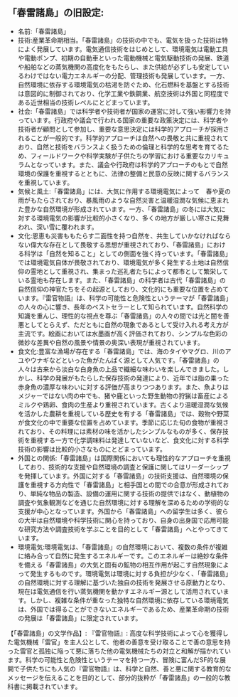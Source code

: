 ## 「春雷諸島」の旧設定:

* 名前:「春雷諸島」
* 技術:産業革命期相当。「春雷諸島」の技術の中でも、電気を扱った技術は特によく発展しています。電気通信技術をはじめとして、環境電気は電動工具や電動ポンプ、初期の自動車といった電動機械と電気駆動技術の発展、鉄道や船舶などの蒸気機関の高度化をもたらし、また供給が必ずしも安定しているわけではない電力エネルギーの分配、管理技術も発展しています。一方、自然環境に依存する環境電気の枯渇を防ぐため、化石燃料を基盤とする技術は意図的に制御されており、化学工業や鉄鋼業、航空技術は外国と同程度である近世相当の技術レベルにとどまっています。
* 社会:「春雷諸島」では科学者や技術者が国家の運営に対して強い影響力を持っています。行政府や議会で行われる国家の重要な政策決定には、科学者や技術者が顧問として参加し、重要な意思決定には科学的アプローチが採用されることが一般的です。科学的アプローチは自然への畏敬と共に重視されており、自然と技術をバランスよく扱うための倫理と科学的な思考を育てるため、フィールドワークや科学実験が子供たちの学習における重要なカリキュラムとなっています。また、議会や行政府は科学的アプローチのもとで自然環境の保護を重視するとともに、法律の整備と民意の反映に関するバランスを重視しています。
* 気候と風土:「春雷諸島」には、大気に作用する環境電気によって　春や夏の雨がもたらされており、暴風雨のような自然災害と温暖湿潤な気候に恵まれた豊かな自然環境が形成されています。一方、「春雷諸島」の冬には大気に対する環境電気の影響が比較的小さくなり、多くの地方が厳しい寒さに見舞われ、深い雪に覆われます。
* 文化:恩恵も災害ももたらす二面性を持つ自然を、共生していかなければならない偉大な存在として畏敬する思想が重視されており、「春雷諸島」における科学は「自然を知ること」としての側面を強く持っています。「春雷諸島」では環境電気自体が畏敬されており、環境電気が多く発生する土地は自然信仰の霊地として重視され、集まった巡礼者たちによって都市として繁栄している霊地も存在します。また、「春雷諸島」の科学者は古代「春雷諸島」の自然信仰の神官たちをその起源としており、文化的にも重要な位置を占めています。『雷官物語』は、科学の可能性と危険性というテーマが「春雷諸島」の人々の心に響き、長年のベストセラーとして知られています。自然科学の知識を重んじ、理性的な視点を尊ぶ「春雷諸島」の人々の間では光と闇を善悪としてとらえず、ただともに自然の現象であるとして受け入れる考え方が主流です。絵画においては水墨画が高く評価されており、シンプルな色彩の微妙な差異や自然の風景や情景の奥深い表現が重視されています。
* 食文化:豊富な漁場が存在する「春雷諸島」では、海のタイやマグロ、川のアユやウナギなどといった魚がたんぱく源として人気です。「春雷諸島」の人々は古来から淡白な白身魚の上品で繊細な味わいを楽しんできました。しかし、科学の発展がもたらした保存技術の発達により、近年では脂の乗った赤身魚の濃厚な味わいに対する評価が高まりつつあります。また、魚よりはメジャーではない肉の中でも、猪や鹿といった野生動物の狩猟は畜産によるミルクや鶏卵、食肉の生産より重視されています。古くより温暖湿潤な気候を活かした農耕を重視している歴史を有する「春雷諸島」では、穀物や野菜が食文化の中で重要な位置を占めています。季節に応じた旬の食物が重視されており、その料理には素材の味を活かしたシンプルなものが多く、保存技術を重視する一方で化学調味料は発達していないなど、食文化に対する科学技術の影響は比較的小さなものにとどまっています。
* 外国との関係:「春雷諸島」は国際関係においても理性的なアプローチを重視しており、技術的な支援や自然環境の調査と保護に関してはリーダーシップを発揮しています。外国に対する「春雷諸島」の技術支援は、自然環境の保護を重視する方向性で「春雷諸島」と相手国との間での合意が形成されており、単純な物品の製造、設備の運用に関する技術の提供ではなく、動植物の調査や気象観測などを通じた自然環境に対する理解を深めるための学術的な支援が中心となっています。外国から「春雷諸島」への留学生は多く、彼らの大半は自然環境や科学技術に関心を持っており、自身の出身国で応用可能な研究方法や調査技術を学ぶことを目的として「春雷諸島」へとやってきています。
* 環境電気:環境電気は、「春雷諸島」の自然環境において、複数の条件が複雑に絡み合って自然に発生するエネルギーです。このエネルギーは絶妙な条件を備える「春雷諸島」の大気と固有の鉱物の相互作用が起こす自然現象によって発生するものです。環境電気は環境に対する負担が少なく、「春雷諸島」の自然環境に対する理解に基づいた独自の技術を発展させる原動力となり、現在は電気通信を行い蒸気機関を動かすエネルギー源として活用されています。しかし、複雑な条件が重なった独特な自然環境に依存している環境電気は、外国では得ることができないエネルギーであるため、産業革命期の技術の発展は「春雷諸島」に限定されています。

【「春雷諸島」の文学作品】:
『雷官物語』:
高度な科学技術によって心を獲得した電気機械「雷官」を主人公として、他者の善意を受け取ることで善の意思を持った雷官と孤独に陥って悪に落ちた他の電気機械たちの対立と和解が描かれています。科学の可能性と危険性というテーマを持つ一方、冒険に富んだSF的な展開で子供たちにも人気の『雷官物語』は、科学と自然、善と悪に関する教育的なメッセージを伝えることを目的として、部分的抜粋が「春雷諸島」の一般的な教科書に掲載されています。

